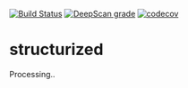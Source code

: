 [![Build Status](https://travis-ci.com/Marvin9/structurized.svg?branch=master)](https://travis-ci.com/Marvin9/structurized)
[![DeepScan grade](https://deepscan.io/api/teams/6570/projects/8580/branches/105870/badge/grade.svg)](https://deepscan.io/dashboard#view=project&tid=6570&pid=8580&bid=105870)
[![codecov](https://codecov.io/gh/Marvin9/structurized/branch/master/graph/badge.svg)](https://codecov.io/gh/Marvin9/structurized)

# structurized
Processing..
